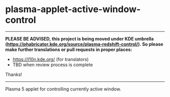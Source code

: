 # plasma-applet-active-window-control

----

**PLEASE BE ADVISED, this project is being moved under KDE umbrella (https://phabricator.kde.org/source/plasma-redshift-control/). So please make further translations or pull requests in proper places:**
* https://l10n.kde.org/ (for translators)
* TBD when review process is complete

Thanks!

----

Plasma 5 applet for controlling currently active window.

